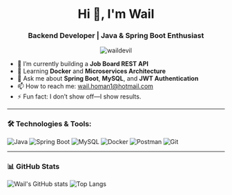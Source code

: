 <h1 align="center">Hi 👋, I'm Wail</h1>
<h3 align="center">Backend Developer | Java & Spring Boot Enthusiast</h3>

<p align="center">
  <img src="https://komarev.com/ghpvc/?username=waildevil&label=Profile%20views&color=0e75b6&style=flat" alt="waildevil" />
</p>

- 🔭 I’m currently building a **Job Board REST API**  
- 🌱 Learning **Docker** and **Microservices Architecture**  
- 💬 Ask me about **Spring Boot**, **MySQL**, and **JWT Authentication**  
- 📫 How to reach me: wail.homan1@hotmail.com  
- ⚡ Fun fact: I don’t show off—I show results.

---

### 🛠️ Technologies & Tools:
![Java](https://img.shields.io/badge/Java-ED8B00?style=flat-square&logo=java&logoColor=white)
![Spring Boot](https://img.shields.io/badge/Spring_Boot-6DB33F?style=flat-square&logo=spring-boot&logoColor=white)
![MySQL](https://img.shields.io/badge/MySQL-00758F?style=flat-square&logo=mysql&logoColor=white)
![Docker](https://img.shields.io/badge/Docker-2496ED?style=flat-square&logo=docker&logoColor=white)
![Postman](https://img.shields.io/badge/Postman-FF6C37?style=flat-square&logo=postman&logoColor=white)
![Git](https://img.shields.io/badge/Git-F05032?style=flat-square&logo=git&logoColor=white)

---

### 📊 GitHub Stats

![Wail's GitHub stats](https://github-readme-stats.vercel.app/api?username=waildevil&show_icons=true&theme=tokyonight)
![Top Langs](https://github-readme-stats.vercel.app/api/top-langs/?username=waildevil&layout=compact&theme=tokyonight)

